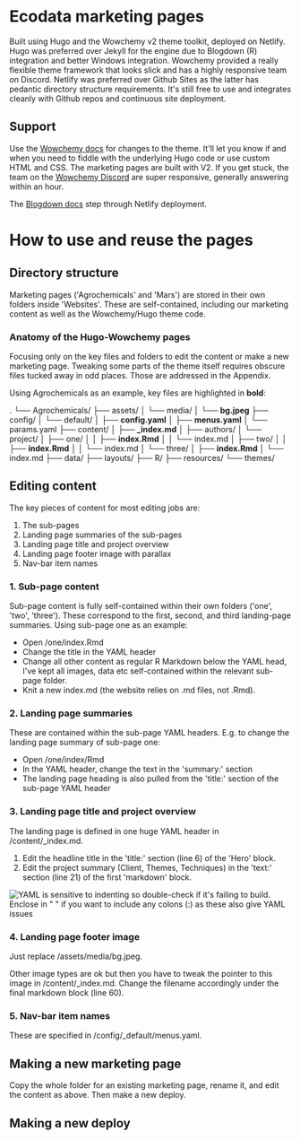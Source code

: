 # Ecodata marketing pages
Built using Hugo and the Wowchemy v2 theme toolkit, deployed on Netlify. Hugo was preferred over Jekyll for the engine due to Blogdown (R) integration and better Windows integration. Wowchemy provided a really flexible theme framework that looks slick and has a highly responsive team on Discord. Netlify was preferred over Github Sites as the latter has pedantic directory structure requirements. It's still free to use and integrates cleanly with Github repos and continuous site deployment.

## Support
Use the [Wowchemy docs](https://wowchemy.com/docs/) for changes to the theme. It'll let you know if and when you need to fiddle with the underlying Hugo code or use custom HTML and CSS. The marketing pages are built with V2. If you get stuck, the team on the [Wowchemy Discord](https://discord.gg/z8wNYzb) are super responsive, generally answering within an hour.

The [Blogdown docs](https://bookdown.org/yihui/blogdown/) step through Netlify deployment.

# How to use and reuse the pages

## Directory structure
Marketing pages ('Agrochemicals' and 'Mars') are stored in their own folders inside 'Websites'. These are self-contained, including our marketing content as well as the Wowchemy/Hugo theme code.

### Anatomy of the Hugo-Wowchemy pages
Focusing only on the key files and folders to edit the content or make a new marketing page. Tweaking some parts of the theme itself requires obscure files tucked away in odd places. Those are addressed in the Appendix.

Using Agrochemicals as an example, key files are highlighted in **bold**:

.
└── Agrochemicals/
    ├── assets/
    │   └── media/
    │       └── **bg.jpeg**
    ├── config/
    │   └── default/
    │       ├── **config.yaml**
    │       ├── **menus.yaml**
    │       └── params.yaml
    ├── content/
    │   ├── **_index.md**
    │   ├── authors/
    │   └── project/
    │       ├── one/
    │       │   ├── **index.Rmd**
    │       │   └── index.md
    │       ├── two/
    │       │   ├── **index.Rmd**
    │       │   └── index.md
    │       └── three/
    │           ├── **index.Rmd**
    │           └── index.md
    ├── data/
    ├── layouts/
    ├── R/
    ├── resources/
    └── themes/

## Editing content
The key pieces of content for most editing jobs are:
1. The sub-pages
2. Landing page summaries of the sub-pages
3. Landing page title and project overview
4. Landing page footer image with parallax
5. Nav-bar item names

### 1. Sub-page content
Sub-page content is fully self-contained within their own folders ('one', 'two', 'three'). These correspond to the first, second, and third landing-page summaries. Using sub-page one as an example:

- Open /one/index.Rmd
- Change the title in the YAML header
- Change all other content as regular R Markdown below the YAML head, I've kept all images, data etc self-contained within the relevant sub-page folder.
- Knit a new index.md (the website relies on .md files, not .Rmd).

### 2. Landing page summaries
These are contained within the sub-page YAML headers. E.g. to change the landing page summary of sub-page one:

- Open /one/index/Rmd
- In the YAML header, change the text in the 'summary:' section
- The landing page heading is also pulled from the 'title:' section of the sub-page YAML header

### 3. Landing page title and project overview
The landing page is defined in one huge YAML header in /content/_index.md.

1. Edit the headline title in the 'title:' section (line 6) of the 'Hero' block.
2. Edit the project summary (Client, Themes, Techniques) in the 'text:' section (line 21) of the first 'markdown' block.

![YAML is sensitive to indenting so double-check if it's failing to build. Enclose in " " if you want to include any colons (:) as these also give YAML issues](landingedits.png)

### 4. Landing page footer image

Just replace /assets/media/bg.jpeg.

Other image types are ok but then you have to tweak the pointer to this image in /content/_index.md. Change the filename accordingly under the final markdown block (line 60).

### 5. Nav-bar item names

These are specified in /config/_default/menus.yaml.

## Making a new marketing page
Copy the whole folder for an existing marketing page, rename it, and edit the content as above. Then make a new deploy.

## Making a new deploy